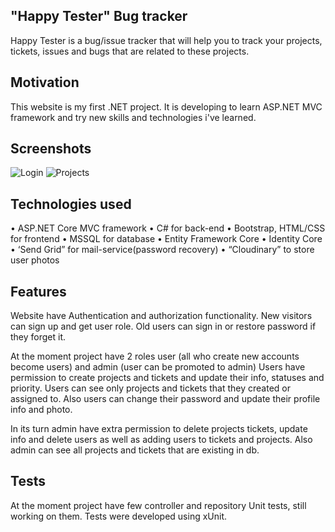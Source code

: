 ## "Happy Tester" Bug tracker
Happy Tester is a bug/issue tracker that will help you to track your projects, tickets, issues and bugs that are related to these projects.
## Motivation
This website is my first .NET project. It is developing to learn ASP.NET MVC framework and try new skills and technologies i've learned.
## Screenshots
![Login](https://user-images.githubusercontent.com/101929575/200970528-0c500125-338c-4e0e-8181-01c42356ed1c.jpg)
![Projects](https://user-images.githubusercontent.com/101929575/200970607-0150116a-196f-4822-8188-f5c2e9f69b78.jpg)
## Technologies used
•	ASP.NET Core MVC framework
•	C# for back-end
•	Bootstrap, HTML/CSS for frontend
•	MSSQL for database
•	Entity Framework Core
•	Identity Core 
•	‘Send Grid” for mail-service(password recovery)
•	“Cloudinary” to store user photos 
## Features
Website have Authentication and authorization functionality. New visitors can sign up and get user role. Old users can sign in or restore password if they forget it.

At the moment project have 2 roles user (all who create new accounts become users) and admin (user can be promoted to admin)
Users have permission to create projects and tickets and update their info, statuses and priority. Users can see only projects and tickets that they created or assigned to. Also users can change their password and update their profile info and photo.

In its turn admin have extra permission to delete projects tickets, update info and delete users as well as adding users to tickets and projects. Also admin can see all projects and tickets that are existing in db. 
## Tests
At the moment project have few controller and repository Unit tests, still working on them.
Tests were developed using xUnit.
